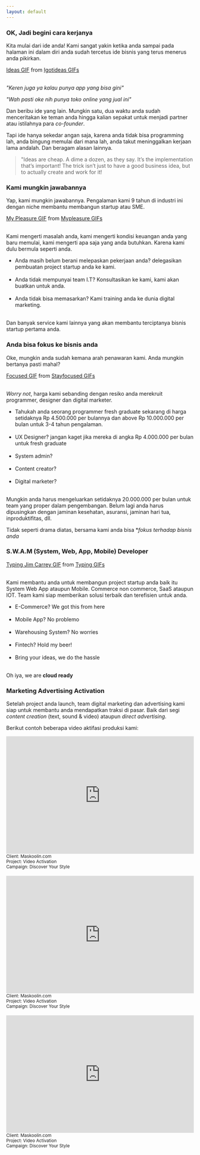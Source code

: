 ```yaml
---
layout: default
---
```


### OK, Jadi begini cara kerjanya

Kita mulai dari ide anda! Kami sangat yakin ketika anda sampai pada halaman ini dalam diri anda sudah tercetus ide bisnis yang terus menerus anda pikirkan.

<div class="tenor-gif-embed" data-postid="8933976" data-share-method="host" data-width="100%" data-aspect-ratio="1.7913669064748199"><a href="https://tenor.com/view/igot-ideas-dreams-ideas-creative-daytime-divas-gif-8933976">Ideas GIF</a> from <a href="https://tenor.com/search/igotideas-gifs">Igotideas GIFs</a></div><script type="text/javascript" async src="https://tenor.com/embed.js"></script><br/>

*"Keren juga ya kalau punya app yang bisa gini"*

*"Wah pasti oke nih punya toko online yang jual ini"*

Dan beribu ide yang lain. Mungkin satu, dua waktu anda sudah menceritakan ke teman anda hingga kalian sepakat untuk menjadi partner atau istilahnya para *co-founder*.

Tapi ide hanya sekedar angan saja, karena anda tidak bisa programming lah, anda bingung memulai dari mana lah, anda takut meninggalkan kerjaan lama andalah. Dan beragam alasan lainnya.

> "Ideas are cheap. A dime a dozen, as they say. It’s the implementation that’s important! The trick isn’t just to have a good business idea, but to actually create and work for it!

### Kami mungkin jawabannya

Yap, kami mungkin jawabannya. Pengalaman kami 9 tahun di industri ini dengan niche membantu membangun startup atau SME.

<div class="tenor-gif-embed" data-postid="5320511" data-share-method="host" data-width="100%" data-aspect-ratio="1.5666666666666667"><a href="https://tenor.com/view/my-pleasure-mad-men-gif-5320511">My Pleasure GIF</a> from <a href="https://tenor.com/search/mypleasure-gifs">Mypleasure GIFs</a></div><script type="text/javascript" async src="https://tenor.com/embed.js"></script><br/>

Kami mengerti masalah anda, kami mengerti kondisi keuangan anda yang baru memulai, kami mengerti apa saja yang anda butuhkan. Karena kami dulu bermula seperti anda.

<ul class="fa-ul">
  <li><i class="fa-li fa fa-check-square"></i>Anda masih belum berani melepaskan pekerjaan anda? delegasikan pembuatan project startup anda ke kami.<br/><br/></li>
  <li><i class="fa-li fa fa-check-square"></i>Anda tidak mempunyai team I.T? Konsultasikan ke kami, kami akan buatkan untuk anda.<br/><br/></li>
  <li><i class="fa-li fa fa-check-square"></i>Anda tidak bisa memasarkan? Kami training anda ke dunia digital marketing.<br/><br/></li>
</ul>

Dan banyak service kami lainnya yang akan membantu terciptanya bisnis startup pertama anda.

### Anda bisa fokus ke bisnis anda

Oke, mungkin anda sudah kemana arah penawaran kami. Anda mungkin bertanya pasti mahal?

<div class="tenor-gif-embed" data-postid="7334831" data-share-method="host" data-width="100%" data-aspect-ratio="1.7777777777777777"><a href="https://tenor.com/view/stay-focused-goals-djkhaled-major-key-eye-on-the-prize-gif-7334831">Focused GIF</a> from <a href="https://tenor.com/search/stayfocused-gifs">Stayfocused GIFs</a></div><script type="text/javascript" async src="https://tenor.com/embed.js"></script><br/>

*Worry not*, harga kami sebanding dengan resiko anda merekruit programmer, designer dan digital marketer.

<ul class="fa-ul">
  <li><i class="fa-li fa fa-check-square"></i>Tahukah anda seorang programmer fresh graduate sekarang di harga setidaknya Rp 4.500.000 per bulannya dan above Rp 10.000.000 per bulan untuk 3-4 tahun pengalaman.<br/><br/></li>
  <li><i class="fa-li fa fa-check-square"></i>UX Designer? jangan kaget jika mereka di angka Rp 4.000.000 per bulan untuk fresh graduate<br/><br/></li>
  <li><i class="fa-li fa fa-check-square"></i>System admin?<br/><br/></li>
  <li><i class="fa-li fa fa-check-square"></i>Content creator?<br/><br/></li>
  <li><i class="fa-li fa fa-check-square"></i>Digital marketer?<br/><br/></li>
</ul>
Mungkin anda harus mengeluarkan setidaknya 20.000.000 per bulan untuk team yang proper dalam pengembangan. Belum lagi anda harus dipusingkan dengan jaminan kesehatan, asuransi, jaminan hari tua, inproduktifitas, dll.

Tidak seperti drama diatas, bersama kami anda bisa **fokus terhadap bisnis anda*

### S.W.A.M (System, Web, App, Mobile) Developer


<div class="tenor-gif-embed" data-postid="4680550" data-share-method="host" data-width="100%" data-aspect-ratio="1.6711409395973154"><a href="https://tenor.com/view/typing-jim-carrey-jim-carrey-type-gif-4680550">Typing Jim Carrey GIF</a> from <a href="https://tenor.com/search/typing-gifs">Typing GIFs</a></div><script type="text/javascript" async src="https://tenor.com/embed.js"></script><br/>

Kami membantu anda untuk membangun project startup anda baik itu System Web App ataupun Mobile. Commerce non commerce, SaaS ataupun IOT. Team kami siap memberikan solusi terbaik dan terefisien untuk anda.

<ul class="fa-ul">
  <li><i class="fa-li fa fa-check-square"></i>E-Commerce? We got this from here<br/><br/></li>
  <li><i class="fa-li fa fa-check-square"></i>Mobile App? No problemo<br/><br/></li>
  <li><i class="fa-li fa fa-check-square"></i>Warehousing System? No worries<br/><br/></li>
  <li><i class="fa-li fa fa-check-square"></i>Fintech? Hold my beer!<br/><br/></li>
  <li><i class="fa-li fa fa-check-square"></i>Bring your ideas, we do the hassle<br/><br/></li>
</ul>

Oh iya, we are **cloud ready**

### Marketing Advertising Activation

Setelah project anda launch, team digital marketing dan advertising kami siap untuk membantu anda mendapatkan traksi di pasar. Baik dari segi *content creation* (text, sound & video) ataupun *direct advertising.*

Berikut contoh beberapa video aktifasi produksi kami:

<iframe width="100%" height="315" src="https://www.youtube.com/embed/Iml3Zvk8az0?rel=0&amp;controls=0&amp;showinfo=0" frameborder="0" allowfullscreen></iframe>
<small>Client: Maskoolin.com</small><br/>
<small>Project: Video Activation</small><br/>
<small>Campaign: Discover Your Style</small><br/><br/>

<iframe width="100%" height="315" src="https://www.youtube.com/embed/dC6QVzU7-yQ?rel=0&amp;controls=0&amp;showinfo=0" frameborder="0" allowfullscreen></iframe>
<small>Client: Maskoolin.com</small><br/>
<small>Project: Video Activation</small><br/>
<small>Campaign: Discover Your Style</small><br/><br/>


<iframe width="100%" height="315" src="https://www.youtube.com/embed/V4Or7tK0Uw8?rel=0&amp;controls=0&amp;showinfo=0" frameborder="0" allowfullscreen></iframe>
<small>Client: Maskoolin.com</small><br/>
<small>Project: Video Activation</small><br/>
<small>Campaign: Discover Your Style</small><br/><br/>
